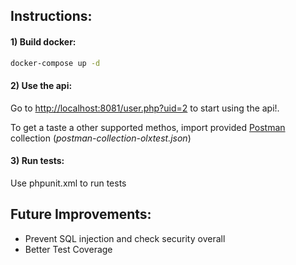## Instructions:

#### 1) Build docker:
```bash
docker-compose up -d
```

#### 2) Use the api:
Go to [http://localhost:8081/user.php?uid=2](http://localhost:8081/user.php) to start using the api!.

To get a taste a other supported methos, import provided [Postman](https://chrome.google.com/webstore/detail/postman/fhbjgbiflinjbdggehcddcbncdddomop/related?utm_source=chrome-ntp-icon)
 collection (*postman-collection-olxtest.json*)
#### 3) Run tests:
Use phpunit.xml to run tests

## Future Improvements:
- Prevent SQL injection and check security overall
- Better Test Coverage
